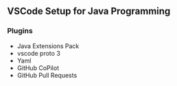 ## VSCode Setup for Java Programming


### Plugins

- Java Extensions Pack
- vscode proto 3
- Yaml
- GitHub CoPilot
- GitHub Pull Requests
